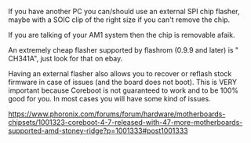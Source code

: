 If you have another PC you can/should use an external SPI chip flasher, maybe with a SOIC clip of the right size if you can't remove the chip.

If you are talking of your AM1 system then the chip is removable afaik.

An extremely cheap flasher supported by flashrom (0.9.9 and later) is " CH341A", just look for that on ebay.

Having an external flasher also allows you to recover or reflash stock firmware in case of issues (and the board does not boot). This is VERY important because Coreboot is not guaranteed to work and to be 100% good for you. In most cases you will have some kind of issues.

https://www.phoronix.com/forums/forum/hardware/motherboards-chipsets/1001323-coreboot-4-7-released-with-47-more-motherboards-supported-amd-stoney-ridge?p=1001333#post1001333
